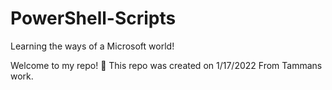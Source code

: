 # PowerShell-Scripts

Learning the ways of a Microsoft world!

Welcome to my repo! 👋 This repo was created on 1/17/2022 From Tammans work.

